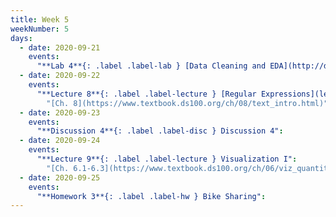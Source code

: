 ```yaml
---
title: Week 5
weekNumber: 5
days:
  - date: 2020-09-21
    events:
      "**Lab 4**{: .label .label-lab } [Data Cleaning and EDA](http://data100.datahub.berkeley.edu/hub/user-redirect/git-sync?repo=https://github.com/DS-100/fa20&subPath=lab/lab04/) (due Sept. 21)":
  - date: 2020-09-22
    events:
      "**Lecture 8**{: .label .label-lecture } [Regular Expressions](lecture/lec08) (QC due Sept. 28)":
        "[Ch. 8](https://www.textbook.ds100.org/ch/08/text_intro.html)"
  - date: 2020-09-23
    events:
      "**Discussion 4**{: .label .label-disc } Discussion 4":
  - date: 2020-09-24
    events:
      "**Lecture 9**{: .label .label-lecture } Visualization I":
        "[Ch. 6.1-6.3](https://www.textbook.ds100.org/ch/06/viz_quantitative.html)"
  - date: 2020-09-25
    events:
      "**Homework 3**{: .label .label-hw } Bike Sharing":
---
```

